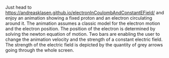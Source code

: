 Just head to https://andreasklasen.github.io/electronInCoulombAndConstantEField/ 
and enjoy an animation showing a fixed proton and an electron circulating around 
it. The animation assumes a classic model for the electron motion and the electron
position. The position of the electron is determined by solving the newton equation 
of motion. Two bars are enabling the user to change the animation velocity and the
strength of a constant electric field. The strength of the electric field is
depicted by the quantity of grey arrows going through the whole screen.
